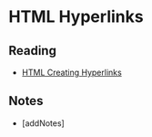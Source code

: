 # HTML Hyperlinks

## Reading

* [HTML Creating Hyperlinks](https://developer.mozilla.org/en-US/docs/Learn/HTML/Introduction_to_HTML/Creating_hyperlinks)

## Notes

* [addNotes]
